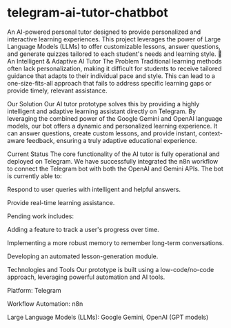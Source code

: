 # telegram-ai-tutor-chatbbot
An AI-powered personal tutor designed to provide personalized and interactive learning experiences. This project leverages the power of Large Language Models (LLMs) to offer customizable lessons, answer questions, and generate quizzes tailored to each student's needs and learning style.
🧠 An Intelligent & Adaptive AI Tutor
The Problem
Traditional learning methods often lack personalization, making it difficult for students to receive tailored guidance that adapts to their individual pace and style. This can lead to a one-size-fits-all approach that fails to address specific learning gaps or provide timely, relevant assistance.

Our Solution
Our AI tutor prototype solves this by providing a highly intelligent and adaptive learning assistant directly on Telegram. By leveraging the combined power of the Google Gemini and OpenAI language models, our bot offers a dynamic and personalized learning experience. It can answer questions, create custom lessons, and provide instant, context-aware feedback, ensuring a truly adaptive educational experience.

Current Status
The core functionality of the AI tutor is fully operational and deployed on Telegram. We have successfully integrated the n8n workflow to connect the Telegram bot with both the OpenAI and Gemini APIs. The bot is currently able to:

Respond to user queries with intelligent and helpful answers.

Provide real-time learning assistance.

Pending work includes:

Adding a feature to track a user's progress over time.

Implementing a more robust memory to remember long-term conversations.

Developing an automated lesson-generation module.

Technologies and Tools
Our prototype is built using a low-code/no-code approach, leveraging powerful automation and AI tools.

Platform: Telegram

Workflow Automation: n8n

Large Language Models (LLMs): Google Gemini, OpenAI (GPT models)
